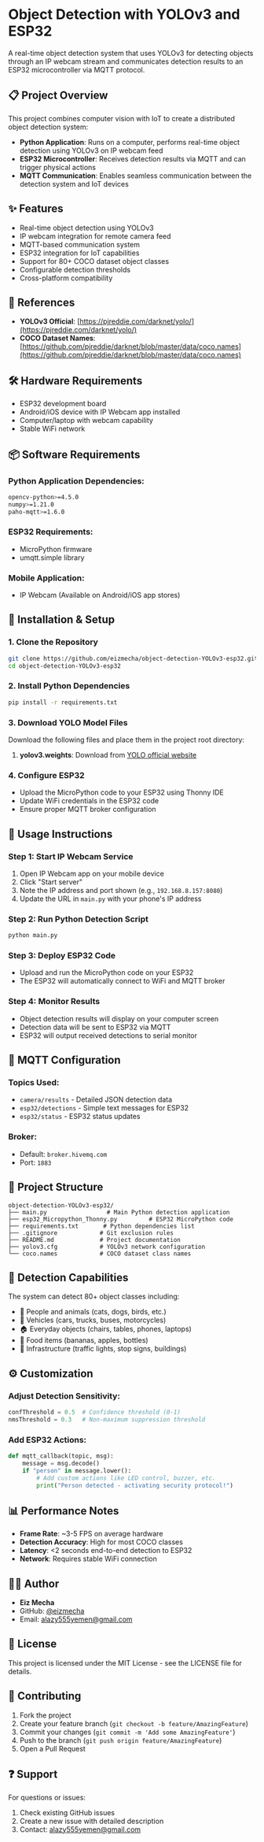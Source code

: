# Object Detection with YOLOv3 and ESP32

A real-time object detection system that uses YOLOv3 for detecting objects through an IP webcam stream and communicates detection results to an ESP32 microcontroller via MQTT protocol.

## 📋 Project Overview

This project combines computer vision with IoT to create a distributed object detection system:
- **Python Application**: Runs on a computer, performs real-time object detection using YOLOv3 on IP webcam feed
- **ESP32 Microcontroller**: Receives detection results via MQTT and can trigger physical actions
- **MQTT Communication**: Enables seamless communication between the detection system and IoT devices

## ✨ Features

- Real-time object detection using YOLOv3
- IP webcam integration for remote camera feed
- MQTT-based communication system
- ESP32 integration for IoT capabilities
- Support for 80+ COCO dataset object classes
- Configurable detection thresholds
- Cross-platform compatibility

## 🔗 References

- **YOLOv3 Official**: [https://pjreddie.com/darknet/yolo/](https://pjreddie.com/darknet/yolo/)
- **COCO Dataset Names**: [https://github.com/pjreddie/darknet/blob/master/data/coco.names](https://github.com/pjreddie/darknet/blob/master/data/coco.names)

## 🛠️ Hardware Requirements

- ESP32 development board
- Android/iOS device with IP Webcam app installed
- Computer/laptop with webcam capability
- Stable WiFi network

## 📦 Software Requirements

### Python Application Dependencies:
```bash
opencv-python>=4.5.0
numpy>=1.21.0
paho-mqtt>=1.6.0
```

### ESP32 Requirements:
- MicroPython firmware
- umqtt.simple library

### Mobile Application:
- IP Webcam (Available on Android/iOS app stores)

## 🚀 Installation & Setup

### 1. Clone the Repository
```bash
git clone https://github.com/eizmecha/object-detection-YOLOv3-esp32.git
cd object-detection-YOLOv3-esp32
```

### 2. Install Python Dependencies
```bash
pip install -r requirements.txt
```

### 3. Download YOLO Model Files
Download the following files and place them in the project root directory:

1. **yolov3.weights**: Download from [YOLO official website](https://pjreddie.com/darknet/yolo/)

### 4. Configure ESP32
- Upload the MicroPython code to your ESP32 using Thonny IDE
- Update WiFi credentials in the ESP32 code
- Ensure proper MQTT broker configuration

## 🎯 Usage Instructions

### Step 1: Start IP Webcam Service
1. Open IP Webcam app on your mobile device
2. Click "Start server"
3. Note the IP address and port shown (e.g., `192.168.8.157:8080`)
4. Update the URL in `main.py` with your phone's IP address

### Step 2: Run Python Detection Script
```bash
python main.py
```

### Step 3: Deploy ESP32 Code
- Upload and run the MicroPython code on your ESP32
- The ESP32 will automatically connect to WiFi and MQTT broker

### Step 4: Monitor Results
- Object detection results will display on your computer screen
- Detection data will be sent to ESP32 via MQTT
- ESP32 will output received detections to serial monitor

## 📡 MQTT Configuration

### Topics Used:
- `camera/results` - Detailed JSON detection data
- `esp32/detections` - Simple text messages for ESP32
- `esp32/status` - ESP32 status updates

### Broker:
- Default: `broker.hivemq.com`
- Port: `1883`

## 📁 Project Structure

```
object-detection-YOLOv3-esp32/
├── main.py                 # Main Python detection application
├── esp32_Micropython_Thonny.py         # ESP32 MicroPython code
├── requirements.txt       # Python dependencies list
├── .gitignore            # Git exclusion rules
├── README.md             # Project documentation      
├── yolov3.cfg            # YOLOv3 network configuration
└── coco.names            # COCO dataset class names
```

## 🎨 Detection Capabilities

The system can detect 80+ object classes including:
- 👥 People and animals (cats, dogs, birds, etc.)
- 🚗 Vehicles (cars, trucks, buses, motorcycles)
- 🏠 Everyday objects (chairs, tables, phones, laptops)
- 🍎 Food items (bananas, apples, bottles)
- 🏢 Infrastructure (traffic lights, stop signs, buildings)

## ⚙️ Customization

### Adjust Detection Sensitivity:
```python
confThreshold = 0.5  # Confidence threshold (0-1)
nmsThreshold = 0.3   # Non-maximum suppression threshold
```

### Add ESP32 Actions:
```python
def mqtt_callback(topic, msg):
    message = msg.decode()
    if "person" in message.lower():
        # Add custom actions like LED control, buzzer, etc.
        print("Person detected - activating security protocol!")
```

## 📊 Performance Notes

- **Frame Rate**: ~3-5 FPS on average hardware
- **Detection Accuracy**: High for most COCO classes
- **Latency**: <2 seconds end-to-end detection to ESP32
- **Network**: Requires stable WiFi connection

## 👨‍💻 Author

- **Eiz Mecha** 
- GitHub: [@eizmecha](https://github.com/eizmecha)
- Email: alazy555yemen@gmail.com

## 📄 License

This project is licensed under the MIT License - see the LICENSE file for details.

## 🤝 Contributing

1. Fork the project
2. Create your feature branch (`git checkout -b feature/AmazingFeature`)
3. Commit your changes (`git commit -m 'Add some AmazingFeature'`)
4. Push to the branch (`git push origin feature/AmazingFeature`)
5. Open a Pull Request

## ❓ Support

For questions or issues:
1. Check existing GitHub issues
2. Create a new issue with detailed description
3. Contact: alazy555yemen@gmail.com


